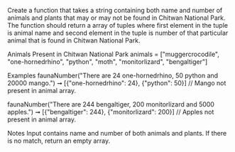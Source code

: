 Create a function that takes a string containing both name and number of animals and plants that may or may not be found in Chitwan National Park. The function should return a array of tuples where first element in the tuple is animal name and second element in the tuple is number of that particular animal that is found in Chitwan National Park.

Animals Present in Chitwan National Park
animals = ["muggercrocodile", "one-hornedrhino", "python", "moth", "monitorlizard", "bengaltiger"]

Examples
faunaNumber("There are 24 one-hornedrhino, 50 python and 20000 mango.") ➞ [{"one-hornedrhino": 24}, {"python": 50}]
// Mango not present in animal array.

faunaNumber("There are 244 bengaltiger, 200 monitorlizard and 5000 apples.") ➞ [{"bengaltiger": 244}, {"monitorlizard": 200}]
// Apples not present in animal array.

Notes
Input contains name and number of both animals and plants.
If there is no match, return an empty array.